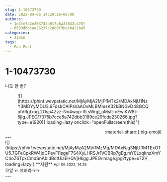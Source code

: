 ```yaml
---
slug: 1-10473730
date: 2022-04-06 14:24:26+09:00
authors:
  - 1e3fe7a2e203743a917c8a37032c478f
  - 6599dbbcaa26237c2ab0f3becb421b45
categories:
  - Jiwon
tags:
  - Fan Post
---
```


# 1-10473730

<div class="post-container" markdown="1">
<div class="content-container md-sidebar__scrollwrap" markdown="1">

나도 한 번?
<figure markdown="1">
![](https://phinf.wevpstatic.net/MjAyMjA2MjFfMTk2/MDAxNjU1NzY3MDYyMDU3.6FdsbCAIPsVaAOvMLBMmsK32kBNGvD48GCQoIVRgtxog.2Osp4Zzz-Nn4wop-lfLsWrgl_uMsIt-oEwiKW8t-5jIg.JPEG/7375b7ccc8a742dbb3189ce29fcda230266.jpg?type=e1920){ loading=lazy onclick="openFullscreen(this)"}
</figure>


</div>
</div>

<div style="text-align: right;" markdown="1">
<a href="https://weverse.io/fromis9/fanpost/1-10473730" style="text-align: right;">:material-share:{.big-emoji}</a>
</div>
---

<div class="comments-container md-sidebar__scrollwrap" markdown="1">
<div class="comment" markdown="1">
<div class='id-container' markdown="1">
![](https://phinf.wevpstatic.net/MjAyMzA2MjVfMzMg/MDAxNjg3NjU0MTExOTU5.7GFeCpkRW4jdCPevFi1sgeF7S4XyLHRSJr1VOBRp7gEg.mY0LxqknzXmYC4oZ6TpxCmdSnAbldBctUiaEHQVjHkgg.JPEG/image.jpg?type=s72){ loading=lazy }
**<span class="artist">지원</span>** <small>Apr 06 2022, 14:25</small><br>
</div>
<div class='comment-body' markdown="1">
으앙 ㅠ 예뻐라ㅠㅠ 
</div>
</div>
</div>
---
